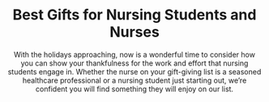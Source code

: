 ---
layout: post
title: Best Gifts for Nursing Students and Nurses
subtitle: With the holidays approaching, now is a wonderful time to consider how you can show your thankfulness for the work and effort that nursing students engage in. Whether the nurse on your gift-giving list is a seasoned healthcare professional or a nursing student just starting out, we’re confident you will find something they will enjoy on our list.
header-img: "img/post/2023/09/copied/medium_gifts_for_nurse_9d8bdc548b.png"
header-style: text
permalink: "/gifts-for-nursing-students/"
catalog: true
tags:
  - Recipients 
  - Men
---     